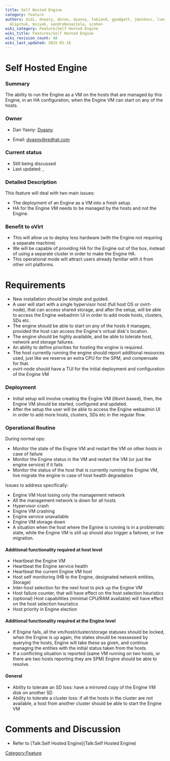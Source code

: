 ```yaml
---
title: Self Hosted Engine
category: feature
authors: didi, dneary, doron, dyasny, fabiand, gpadgett, jmoskovc, lveyde, mgoldboi,
  mlipchuk, msivak, sandrobonazzola, scohen
wiki_category: Feature|Self Hosted Engine
wiki_title: Features/Self Hosted Engine
wiki_revision_count: 48
wiki_last_updated: 2015-01-16
---
```


# Self Hosted Engine

### Summary

The ability to run the Engine as a VM on the hosts that are managed by this Engine, in an HA configuration, when the Engine VM can start on any of the hosts.

### Owner

*   Dan Yasny: [ Dyasny](User:Dyasny)

<!-- -->

*   Email: <dyasny@redhat.com>

### Current status

*   Still being discussed
*   Last updated: ,

### Detailed Description

This feature will deal with two main issues:

*   The deployment of an Engine as a VM into a fresh setup.
*   HA for the Engine VM needs to be managed by the hosts and not the Engine.

### Benefit to oVirt

*   This will allow us to deploy less hardware (with the Engine not requiring a separate machine)
*   We will be capable of providing HA for the Engine out of the box, instead of using a separate cluster in order to make the Engine HA.
*   This operational mode will attract users already familiar with it from other virt platforms.

# **Requirements**

*   New installation should be simple and guided.
*   A user will start with a single hypervisor host (full host OS or ovirt-node), that can access shared storage, and after the setup, will be able to access the Engine webadmin UI in order to add mode hosts, clusters, SDs etc.
*   The engine should be able to start on any of the hosts it manages, provided the host can access the Engine's virtual disk's location.
*   The engine should be highly available, and be able to tolerate host, network and storage failures.
*   An ability to define priorities for hosting the engine is required.
*   The host currently running the engine should report additional resources used, just like we reserve an extra CPU for the SPM, and compensate for that.
*   ovirt-node should have a TUI for the initial deployment and configuration of the Engine VM

### Deployment

*   Initial setup will involve creating the Engine VM (libvirt based), then, the Engine VM should be started, configured and updated.
*   After the setup the user will be able to access the Engine webadmin UI in order to add more hosts, clusters, SDs etc in the regular flow.

### Operational Routine

During normal ops:

*   Monitor the state of the Engine VM and restart the VM on other hosts in case of failure
*   Monitor the Engine status in the VM and restart the VM (or just the engine service) if it fails
*   Monitor the status of the host that is currently running the Engine VM, live migrate the engine in case of host health degradation

Issues to address specifically:

*   Engine VM Host losing only the management network
*   All the management network is down for all hosts
*   Hypervisor crash
*   Engine VM crashing
*   Engine service unavailable
*   Engine VM storage down
*   A situation when the host where the Egnine is running is in a problematic state, while the Engine VM is still up should also trigger a failover, or live migration.

#### Additional functionality required at host level

*   Heartbeat the Engine VM
*   Heartbeat the Engine service health
*   Heartbeat the current Engine VM host
*   Host self monitoring (HB to the Engine, designated network entities, Storage)
*   Inter-host selection for the next host to pick up the Engine VM
*   Host failure counter, that will have effect on the host selection heuristics
*   (optional) Host capabilities (minimal CPU/RAM available) will have effect on the host selection heuristics
*   Host priority in Engine election

#### Additional functionality required at the Engine level

*   If Engine fails, all the vm/host/cluster/storage statuses should be locked, when the Engine is up again, the states should be reassessed by querying the hosts, Engine will take these as given, and continue managing the entities with the initial status taken from the hosts.
*   If a conflicting situation is reported (same VM running on two hosts, or there are two hosts reporting they are SPM) Engine should be able to resolve.

#### General

*   Ability to tolerate an SD loss: have a mirrored copy of the Engine VM disk on another SD
*   Ability to tolerate a cluster loss: if all the hosts in the cluster are not available, a host from another cluster should be able to start the Engine VM

# Comments and Discussion

*   Refer to [Talk:Self Hosted Engine](Talk:Self Hosted Engine)

<Category:Feature>
